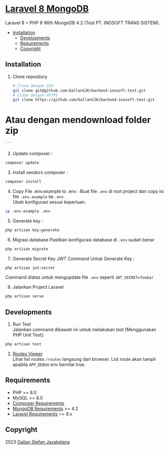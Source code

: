 # [Laravel 8 MongoDB](https://github.com/GallanSJK/backend-inosoft-test)

Laravel 8 + PHP 8 With MongoDB 4.2 (Test PT. INOSOFT TRANS SISTEM).

- [Installation](#installation)
  - [Developments](#developments)
  - [Requirements](#requirements)
  - [Copyright](#copyright)

## Installation

1. Clone repository
	```bash
	# Clone dengan SSH
	git clone git@github.com:GallanSJK/backend-inosoft-test.git
	# Clone dengan HTTPS
	git clone https://github.com/GallanSJK/backend-inosoft-test.git
  # Atau dengan mendownload folder zip
	```

2. Update composer :

```bash
composer update
```

3. Install vendors composer :

```bash
composer install
```

4. Copy File .env.example to .env :
Buat file `.env` di root project dan copy isi file `.env.example` ke `.env`  
Ubah konfigurasi sesuai keperluan.

```bash
cp .env.example .env
```

5. Generate key :

```bash
php artisan key:generate
```

6. Migrasi database
Pastikan konfigurasi database di `.env` sudah benar

```bash
php artisan migrate
```

7. Generate Secret Key JWT
Command Untuk Generate Key :

```bash
php artisan jwt:secret
```

Command diatas untuk mengupdate file `.env` seperti `JWT_SECRET=foobar`

8. Jalankan Project Laravel

```bash
php artisan serve
```

## Developments
1. Run Test   
Jalankan command dibawah ini untuk melakukan test (Menggunakan PHP Unit Test):
```bash
php artisan test
```

2. [Routes Viewer](http://127.0.0.1:8000/routes)   
Lihat list routes `/routes` langsung dari browser. List route akan tampil apabila  `APP_DEBUG` env bernilai true.

## Requirements
- PHP >= 8.0
- MySQL >= 8.0
- [Composer Requirements](https://getcomposer.org/download/)
- [MongoDB Requirements](https://www.mongodb.com/try/download/community) >= 4.2
- [Laravel Requirements](https://laravel.com/docs/8.x/installation) >= 8.x

## Copyright
2023 [Gallan Stefan Jayakelana](https://www.github.com/GallanSJK/)